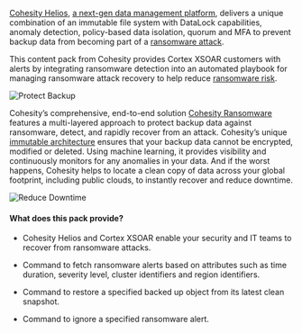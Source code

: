 [Cohesity Helios](https://www.cohesity.com/products/helios/), [a next-gen data management platform](https://www.cohesity.com/next-gen-data-management/?utm_content=next-gen-dm&utm_medium=ppc&utm_source=google&utm_campaign=fy22-q2-11-amer-us-evergreen-brand&utm_term=cohesity%20helios&utm_targetid=kwd-822470811018&gclid=Cj0KCQiA8ICOBhDmARIsAEGI6o1yJVBLTWo_yp7tvaF507TZbSgeeHyZyVtcUjDc2kmRdPYsZHnUEFkaAmEyEALw_wcB), delivers a unique combination of an immutable file system with DataLock capabilities, anomaly detection,  policy-based data isolation, quorum and MFA to prevent backup data from becoming part of a [ransomware attack](https://www.youtube.com/watch?v=WnR4n4e_FaY).

This content pack from Cohesity provides Cortex XSOAR customers with alerts by integrating ransomware detection into an automated playbook for managing ransomware attack recovery to help reduce [ransomware risk](https://www.cohesity.com/dm/ransomware-risk-assessment/?utm_content=ransomware-quiz&utm_medium=ppc&utm_source=google&utm_campaign=fy22-q2-11-glob-en-evergreen-backup-recovery&utm_term=cohesity%20security&utm_targetid=kwd-1392771848867&gclid=Cj0KCQiAk4aOBhCTARIsAFWFP9HNb7Kw18i2ZqwxikFPu_pqUJjBeBsIe1_yVhKYHiLtTinbqoi-fvMaAg8oEALw_wcB).

![Protect Backup](../../doc_files/protect_backup.png)

Cohesity’s comprehensive, end-to-end solution [Cohesity Ransomware](https://www.cohesity.com/solutions/ransomware/) features a multi-layered approach to protect backup data against ransomware, detect, and rapidly recover from an attack. Cohesity’s unique [immutable architecture](https://www.cohesity.com/blogs/how-backup-immutability-defends-against-ransomware-attacks/) ensures that your backup data cannot be encrypted, modified or deleted. Using machine learning, it provides visibility and continuously monitors for any anomalies in your data. And if the worst happens, Cohesity helps to locate a clean copy of data across your global footprint, including public clouds, to instantly recover and reduce downtime.

![Reduce Downtime](../../doc_files/reduce_downtime.png)

#### What does this pack provide?

- Cohesity Helios and Cortex XSOAR enable your security and IT teams to recover from ransomware attacks.

- Command to fetch ransomware alerts based on attributes such as time duration, severity level, cluster identifiers and region identifiers.

- Command to restore a specified backed up object from its latest clean snapshot.

- Command to ignore a specified ransomware alert.

